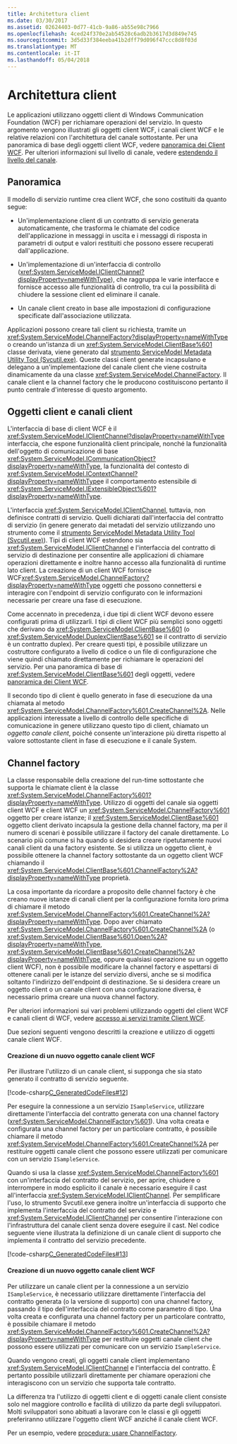 ```yaml
---
title: Architettura client
ms.date: 03/30/2017
ms.assetid: 02624403-0d77-41cb-9a86-ab55e98c7966
ms.openlocfilehash: 4ced24f370e2ab54528c6adb2b3617d3d849e745
ms.sourcegitcommit: 3d5d33f384eeba41b2dff79d096f47ccc8d8f03d
ms.translationtype: MT
ms.contentlocale: it-IT
ms.lasthandoff: 05/04/2018
---
```

# <a name="client-architecture"></a>Architettura client
Le applicazioni utilizzano oggetti client di Windows Communication Foundation (WCF) per richiamare operazioni del servizio. In questo argomento vengono illustrati gli oggetti client WCF, i canali client WCF e le relative relazioni con l'architettura del canale sottostante. Per una panoramica di base degli oggetti client WCF, vedere [panoramica dei Client WCF](../../../../docs/framework/wcf/wcf-client-overview.md). Per ulteriori informazioni sul livello di canale, vedere [estendendo il livello del canale](../../../../docs/framework/wcf/extending/extending-the-channel-layer.md).  
  
## <a name="overview"></a>Panoramica  
 Il modello di servizio runtime crea client WCF, che sono costituiti da quanto segue:  
  
-   Un'implementazione client di un contratto di servizio generata automaticamente, che trasforma le chiamate del codice dell'applicazione in messaggi in uscita e i messaggi di risposta in parametri di output e valori restituiti che possono essere recuperati dall'applicazione.  
  
-   Un'implementazione di un'interfaccia di controllo (<xref:System.ServiceModel.IClientChannel?displayProperty=nameWithType>), che raggruppa le varie interfacce e fornisce accesso alle funzionalità di controllo, tra cui la possibilità di chiudere la sessione client ed eliminare il canale.  
  
-   Un canale client creato in base alle impostazioni di configurazione specificate dall'associazione utilizzata.  
  
 Applicazioni possono creare tali client su richiesta, tramite un <xref:System.ServiceModel.ChannelFactory?displayProperty=nameWithType> o creando un'istanza di un <xref:System.ServiceModel.ClientBase%601> classe derivata, viene generato dal [strumento ServiceModel Metadata Utility Tool (Svcutil.exe)](../../../../docs/framework/wcf/servicemodel-metadata-utility-tool-svcutil-exe.md). Queste classi client generate incapsulano e delegano a un'implementazione del canale client che viene costruita dinamicamente da una classe <xref:System.ServiceModel.ChannelFactory>. Il canale client e la channel factory che le producono costituiscono pertanto il punto centrale d'interesse di questo argomento.  
  
## <a name="client-objects-and-client-channels"></a>Oggetti client e canali client  
 L'interfaccia di base di client WCF è il <xref:System.ServiceModel.IClientChannel?displayProperty=nameWithType> interfaccia, che espone funzionalità client principale, nonché la funzionalità dell'oggetto di comunicazione di base <xref:System.ServiceModel.ICommunicationObject?displayProperty=nameWithType>, la funzionalità del contesto di <xref:System.ServiceModel.IContextChannel?displayProperty=nameWithType>e il comportamento estensibile di <xref:System.ServiceModel.IExtensibleObject%601?displayProperty=nameWithType>.  
  
 L'interfaccia <xref:System.ServiceModel.IClientChannel>, tuttavia, non definisce contratti di servizio. Quelli dichiarati dall'interfaccia del contratto di servizio (in genere generato dai metadati del servizio utilizzando uno strumento come il [strumento ServiceModel Metadata Utility Tool (Svcutil.exe)](../../../../docs/framework/wcf/servicemodel-metadata-utility-tool-svcutil-exe.md)). Tipi di client WCF estendono sia <xref:System.ServiceModel.IClientChannel> e l'interfaccia del contratto di servizio di destinazione per consentire alle applicazioni di chiamare operazioni direttamente e inoltre hanno accesso alla funzionalità di runtime lato client. La creazione di un client WCF fornisce WCF<xref:System.ServiceModel.ChannelFactory?displayProperty=nameWithType> oggetti che possono connettersi e interagire con l'endpoint di servizio configurato con le informazioni necessarie per creare una fase di esecuzione.  
  
 Come accennato in precedenza, i due tipi di client WCF devono essere configurati prima di utilizzarli. I tipi di client WCF più semplici sono oggetti che derivano da <xref:System.ServiceModel.ClientBase%601> (o <xref:System.ServiceModel.DuplexClientBase%601> se il contratto di servizio è un contratto duplex). Per creare questi tipi, è possibile utilizzare un costruttore configurato a livello di codice o un file di configurazione che viene quindi chiamato direttamente per richiamare le operazioni del servizio. Per una panoramica di base di <xref:System.ServiceModel.ClientBase%601> degli oggetti, vedere [panoramica dei Client WCF](../../../../docs/framework/wcf/wcf-client-overview.md).  
  
 Il secondo tipo di client è quello generato in fase di esecuzione da una chiamata al metodo <xref:System.ServiceModel.ChannelFactory%601.CreateChannel%2A>. Nelle applicazioni interessate a livello di controllo delle specifiche di comunicazione in genere utilizzano questo tipo di client, chiamato un *oggetto canale client*, poiché consente un'interazione più diretta rispetto al valore sottostante client in fase di esecuzione e il canale System.  
  
## <a name="channel-factories"></a>Channel factory  
 La classe responsabile della creazione del run-time sottostante che supporta le chiamate client è la classe <xref:System.ServiceModel.ChannelFactory%601?displayProperty=nameWithType>. Utilizzo di oggetti del canale sia oggetti client WCF e client WCF un <xref:System.ServiceModel.ChannelFactory%601> oggetto per creare istanze; il <xref:System.ServiceModel.ClientBase%601> oggetto client derivato incapsula la gestione della channel factory, ma per il numero di scenari è possibile utilizzare il factory del canale direttamente. Lo scenario più comune si ha quando si desidera creare ripetutamente nuovi canali client da una factory esistente. Se si utilizza un oggetto client, è possibile ottenere la channel factory sottostante da un oggetto client WCF chiamando il <xref:System.ServiceModel.ClientBase%601.ChannelFactory%2A?displayProperty=nameWithType> proprietà.  
  
 La cosa importante da ricordare a proposito delle channel factory è che creano nuove istanze di canali client per la configurazione fornita loro prima di chiamare il metodo <xref:System.ServiceModel.ChannelFactory%601.CreateChannel%2A?displayProperty=nameWithType>. Dopo aver chiamato <xref:System.ServiceModel.ChannelFactory%601.CreateChannel%2A> (o <xref:System.ServiceModel.ClientBase%601.Open%2A?displayProperty=nameWithType>, <xref:System.ServiceModel.ClientBase%601.CreateChannel%2A?displayProperty=nameWithType>, oppure qualsiasi operazione su un oggetto client WCF), non è possibile modificare la channel factory e aspettarsi di ottenere canali per le istanze del servizio diversi, anche se si modifica soltanto l'indirizzo dell'endpoint di destinazione. Se si desidera creare un oggetto client o un canale client con una configurazione diversa, è necessario prima creare una nuova channel factory.  
  
 Per ulteriori informazioni sui vari problemi utilizzando oggetti del client WCF e canali client di WCF, vedere [accesso ai servizi tramite Client WCF](../../../../docs/framework/wcf/feature-details/accessing-services-using-a-client.md).  
  
 Due sezioni seguenti vengono descritti la creazione e utilizzo di oggetti canale client WCF.  
  
#### <a name="creating-a-new-wcf-client-channel-object"></a>Creazione di un nuovo oggetto canale client WCF  
 Per illustrare l'utilizzo di un canale client, si supponga che sia stato generato il contratto di servizio seguente.  
  
 [!code-csharp[C_GeneratedCodeFiles#12](../../../../samples/snippets/csharp/VS_Snippets_CFX/c_generatedcodefiles/cs/proxycode.cs#12)]  
  
 Per eseguire la connessione a un servizio `ISampleService`, utilizzare direttamente l'interfaccia del contratto generata con una channel factory (<xref:System.ServiceModel.ChannelFactory%601>). Una volta creata e configurata una channel factory per un particolare contratto, è possibile chiamare il metodo <xref:System.ServiceModel.ChannelFactory%601.CreateChannel%2A> per restituire oggetti canale client che possono essere utilizzati per comunicare con un servizio `ISampleService`.  
  
 Quando si usa la classe <xref:System.ServiceModel.ChannelFactory%601> con un'interfaccia del contratto del servizio, per aprire, chiudere o interrompere in modo esplicito il canale è necessario eseguire il cast all'interfaccia <xref:System.ServiceModel.IClientChannel>. Per semplificare l'uso, lo strumento Svcutil.exe genera inoltre un'interfaccia di supporto che implementa l'interfaccia del contratto del servizio e <xref:System.ServiceModel.IClientChannel> per consentire l'interazione con l'infrastruttura del canale client senza dovere eseguire il cast. Nel codice seguente viene illustrata la definizione di un canale client di supporto che implementa il contratto del servizio precedente.  
  
 [!code-csharp[C_GeneratedCodeFiles#13](../../../../samples/snippets/csharp/VS_Snippets_CFX/c_generatedcodefiles/cs/proxycode.cs#13)]  
  
#### <a name="creating-a-new-wcf-client-channel-object"></a>Creazione di un nuovo oggetto canale client WCF  
 Per utilizzare un canale client per la connessione a un servizio `ISampleService`, è necessario utilizzare direttamente l'interfaccia del contratto generata (o la versione di supporto) con una channel factory, passando il tipo dell'interfaccia del contratto come parametro di tipo. Una volta creata e configurata una channel factory per un particolare contratto, è possibile chiamare il metodo <xref:System.ServiceModel.ChannelFactory%601.CreateChannel%2A?displayProperty=nameWithType> per restituire oggetti canale client che possono essere utilizzati per comunicare con un servizio `ISampleService`.  
  
 Quando vengono creati, gli oggetti canale client implementano <xref:System.ServiceModel.IClientChannel> e l'interfaccia del contratto. È pertanto possibile utilizzarli direttamente per chiamare operazioni che interagiscono con un servizio che supporta tale contratto.  
  
 La differenza tra l'utilizzo di oggetti client e di oggetti canale client consiste solo nel maggiore controllo e facilità di utilizzo da parte degli sviluppatori. Molti sviluppatori sono abituati a lavorare con le classi e gli oggetti preferiranno utilizzare l'oggetto client WCF anziché il canale client WCF.  
  
 Per un esempio, vedere [procedura: usare ChannelFactory](../../../../docs/framework/wcf/feature-details/how-to-use-the-channelfactory.md).
